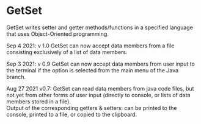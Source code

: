 # GetSet
 GetSet writes setter and getter methods/functions in a specified language that uses Object-Oriented programming.

Sep 4 2021: v 1.0 GetSet can now accept data members from a file consisting exclusively of a list of data members.

Sep 3 2021: v 0.9 GetSet can now accept data members from user input to the terminal if the option is selected from the main menu of the Java branch. 

Aug 27 2021 v0.7: GetSet can read data members from java code files, but not yet from other forms of user input (directly to console, or lists of data members stored in a file).  
Output of the corresponding getters & setters: can be printed to the console, printed to a file, or copied to the clipboard. 
